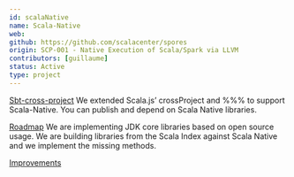 ```yaml
---
id: scalaNative
name: Scala-Native
web:
github: https://github.com/scalacenter/spores
origin: SCP-001 - Native Execution of Scala/Spark via LLVM
contributors: [guillaume]
status: Active
type: project
---
```

[Sbt-cross-project](https://github.com/scala-native/sbt-crossproject)
  We extended Scala.js’ crossProject and %%% to support Scala-Native. You can publish and depend on Scala Native libraries.

  [Roadmap](https://docs.google.com/document/d/1HLpwa7Uz0mKzldBlalkTh1zI1OoEwWlrMFrqnDc6x_M/edit?ts=57d7ee43) We are implementing JDK core libraries based on open source usage. We are building libraries from the Scala Index against Scala Native and we implement the missing methods.

  [Improvements](https://github.com/scala-native/scala-native/pulls/MasseGuillaume)

